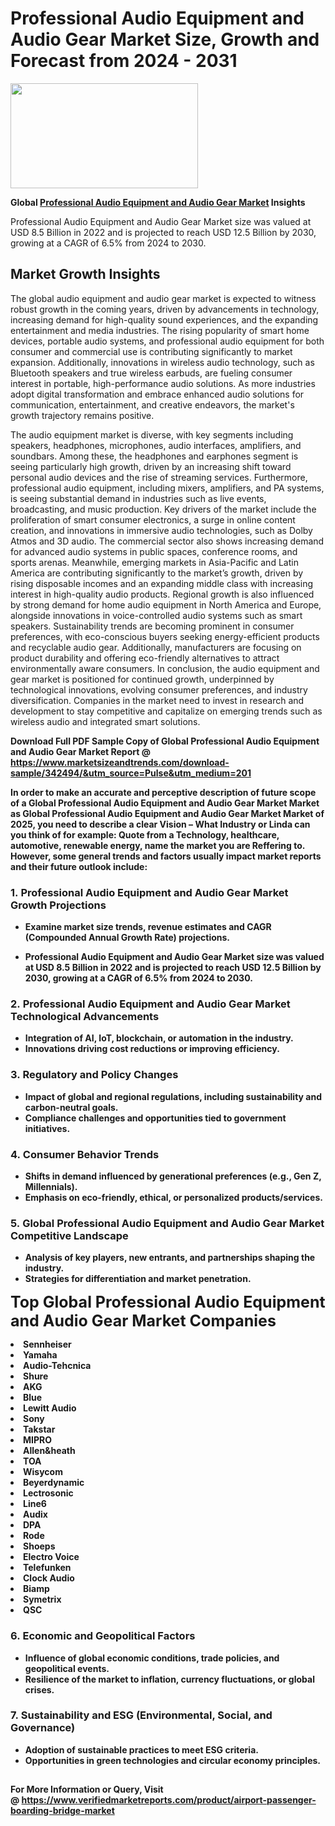 <H1>Professional Audio Equipment and Audio Gear Market Size, Growth and Forecast from 2024 - 2031</H1><img class="aligncenter size-medium wp-image-584254" src="https://thirdeyenews.in/wp-content/uploads/2024/09/Global-Market-Research-300x168.jpeg" alt="" width="300" height="168" /><p><strong>Global&nbsp;<a href="https://www.marketsizeandtrends.com/download-sample/342494/&amp;utm_source=Pulse&amp;utm_medium=201">Professional Audio Equipment and Audio Gear Market</a> Insights</strong></p><p>Professional Audio Equipment and Audio Gear Market size was valued at USD 8.5 Billion in 2022 and is projected to reach USD 12.5 Billion by 2030, growing at a CAGR of 6.5% from 2024 to 2030.</p><p><h2>Market Growth Insights</h2> <p>The global audio equipment and audio gear market is expected to witness robust growth in the coming years, driven by advancements in technology, increasing demand for high-quality sound experiences, and the expanding entertainment and media industries. The rising popularity of smart home devices, portable audio systems, and professional audio equipment for both consumer and commercial use is contributing significantly to market expansion. Additionally, innovations in wireless audio technology, such as Bluetooth speakers and true wireless earbuds, are fueling consumer interest in portable, high-performance audio solutions. As more industries adopt digital transformation and embrace enhanced audio solutions for communication, entertainment, and creative endeavors, the market's growth trajectory remains positive.</p> <p><strong></strong></p> <p>The audio equipment market is diverse, with key segments including speakers, headphones, microphones, audio interfaces, amplifiers, and soundbars. Among these, the headphones and earphones segment is seeing particularly high growth, driven by an increasing shift toward personal audio devices and the rise of streaming services. Furthermore, professional audio equipment, including mixers, amplifiers, and PA systems, is seeing substantial demand in industries such as live events, broadcasting, and music production. Key drivers of the market include the proliferation of smart consumer electronics, a surge in online content creation, and innovations in immersive audio technologies, such as Dolby Atmos and 3D audio. The commercial sector also shows increasing demand for advanced audio systems in public spaces, conference rooms, and sports arenas. Meanwhile, emerging markets in Asia-Pacific and Latin America are contributing significantly to the market’s growth, driven by rising disposable incomes and an expanding middle class with increasing interest in high-quality audio products. Regional growth is also influenced by strong demand for home audio equipment in North America and Europe, alongside innovations in voice-controlled audio systems such as smart speakers. Sustainability trends are becoming prominent in consumer preferences, with eco-conscious buyers seeking energy-efficient products and recyclable audio gear. Additionally, manufacturers are focusing on product durability and offering eco-friendly alternatives to attract environmentally aware consumers. In conclusion, the audio equipment and gear market is positioned for continued growth, underpinned by technological innovations, evolving consumer preferences, and industry diversification. Companies in the market need to invest in research and development to stay competitive and capitalize on emerging trends such as wireless audio and integrated smart solutions. <p><strong></p><p><span class=""><strong>Download Full PDF Sample Copy of Global Professional Audio Equipment and Audio Gear Market Report</strong> @ <a href="https://www.marketsizeandtrends.com/download-sample/342494/&amp;utm_source=Pulse&amp;utm_medium=201" target="_blank">https://www.marketsizeandtrends.com/download-sample/342494/&amp;utm_source=Pulse&amp;utm_medium=201</a></span></p><p>In order to make an accurate and perceptive description of future scope of a Global&nbsp;Professional Audio Equipment and Audio Gear Market Market as Global&nbsp;Professional Audio Equipment and Audio Gear Market Market of 2025, you need to describe a clear Vision &ndash; What Industry or Linda can you think of for example: Quote from a Technology, healthcare, automotive, renewable energy, name the market you are Reffering to. However, some general trends and factors usually impact market reports and their future outlook include:</p><h3>1.&nbsp;<strong>Professional Audio Equipment and Audio Gear Market Growth Projections</strong></h3><ul><li>Examine market size trends, revenue estimates and CAGR (Compounded Annual Growth Rate) projections.</li><li><p>Professional Audio Equipment and Audio Gear Market size was valued at USD 8.5 Billion in 2022 and is projected to reach USD 12.5 Billion by 2030, growing at a CAGR of 6.5% from 2024 to 2030.</p></li></ul><h3>2.&nbsp;<strong>Professional Audio Equipment and Audio Gear Market Technological Advancements</strong></h3><ul><li>Integration of AI, IoT, blockchain, or automation in the industry.</li><li>Innovations driving cost reductions or improving efficiency.</li></ul><h3>3.&nbsp;<strong>Regulatory and Policy Changes</strong></h3><ul><li>Impact of global and regional regulations, including sustainability and carbon-neutral goals.</li><li>Compliance challenges and opportunities tied to government initiatives.</li></ul><h3>4.&nbsp;<strong>Consumer Behavior Trends</strong></h3><ul><li>Shifts in demand influenced by generational preferences (e.g., Gen Z, Millennials).</li><li>Emphasis on eco-friendly, ethical, or personalized products/services.</li></ul><h3>5.&nbsp;<strong>Global Professional Audio Equipment and Audio Gear Market Competitive Landscape</strong></h3><ul><li>Analysis of key players, new entrants, and partnerships shaping the industry.</li><li>Strategies for differentiation and market penetration.</li></ul><p data-pm-slice="1 1 []"><span style="color: inherit; font-family: inherit; font-size: 25px;">Top Global Professional Audio Equipment and Audio Gear Market Companies</span></p><div class="" data-test-id=""><p><li>Sennheiser</li><li> Yamaha</li><li> Audio-Tehcnica</li><li> Shure</li><li> AKG</li><li> Blue</li><li> Lewitt Audio</li><li> Sony</li><li> Takstar</li><li> MIPRO</li><li> Allen&heath</li><li> TOA</li><li> Wisycom</li><li> Beyerdynamic</li><li> Lectrosonic</li><li> Line6</li><li> Audix</li><li> DPA</li><li> Rode</li><li> Shoeps</li><li> Electro Voice</li><li> Telefunken</li><li> Clock Audio</li><li> Biamp</li><li> Symetrix</li><li> QSC</li></p></div><h3>6.&nbsp;<strong>Economic and Geopolitical Factors</strong></h3><ul><li>Influence of global economic conditions, trade policies, and geopolitical events.</li><li>Resilience of the market to inflation, currency fluctuations, or global crises.</li></ul><h3>7.&nbsp;<strong>Sustainability and ESG (Environmental, Social, and Governance)</strong></h3><ul><li>Adoption of sustainable practices to meet ESG criteria.</li><li>Opportunities in green technologies and circular economy principles.</li></ul><h2><strong style="font-size: 14px;">For More Information or Query, Visit @&nbsp;</strong><a style="background-color: #ffffff; font-size: 14px;" href="https://www.marketsizeandtrends.com/report/professional-audio-equipment-and-audio-gear-market/" target="_blank">https://www.verifiedmarketreports.com/product/airport-passenger-boarding-bridge-market</a></h2>
